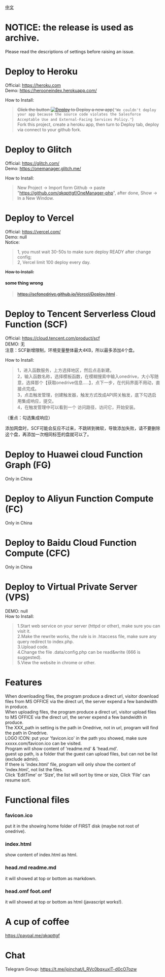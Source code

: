 [中文](readme_CN.md)

# NOTICE: the release is used as archive. 
Please read the descriptions of settings before raising an issue.  

# Deploy to Heroku  
Official: https://heroku.com  
Demo: https://herooneindex.herokuapp.com/  

How to Install:   
> ~~Click the button [![Deploy](https://www.herokucdn.com/deploy/button.svg)](https://heroku.com/deploy) to Deploy a new app~~(`"We couldn't deploy your app because the source code violates the Salesforce Acceptable Use and External-Facing Services Policy."`)  
> Fork this project, create a heroku app, then turn to Deploy tab, deploy via connect to your github fork.   


# Deploy to Glitch  
Official: https://glitch.com/  
Demo: https://onemanager.glitch.me/  

How to Install:
> New Project -> Import form Github -> paste "https://github.com/qkqpttgf/OneManager-php", after done, Show -> In a New Window.  


# Deploy to Vercel  
Official: https://vercel.com/  
Demo: null  
Notice: 
> 1, you must wait 30-50s to make sure deploy READY after change config;  
> 2, Vercel limit 100 deploy every day.  

~~How to Install:~~
#### some thing wrong  
> ~~https://scfonedrive.github.io/Vercel/Deploy.html~~ .  


# Deploy to Tencent Serverless Cloud Function (SCF)  
Official: https://cloud.tencent.com/product/scf  
DEMO:  无  
注意：SCF新增限制，环境变量整体最大4KB，所以最多添加4个盘。  

How to Install:  
> 1，进入函数服务，上方选择地区，然后点击新建。  
> 2，输入函数名称，选择模板函数，在模糊搜索中输入onedrive，大小写随意，选择那个【获取onedrive信息.....】，点下一步，在代码界面不用动，直接点完成。  
> 3，点击触发管理，创建触发器，触发方式改成API网关触发，底下勾选启用集成响应，提交。  
> 4，在触发管理中可以看到一个 访问路径，访问它，开始安装。  

（重点：勾选集成响应）  
  
添加网盘时，SCF可能会反应不过来，不跳转到微软，导致添加失败，请不要删除这个盘，再添加一次相同标签的盘就可以了。  


# Deploy to Huawei cloud Function Graph (FG)  
Only in China  

# Deploy to Aliyun Function Compute (FC)  
Only in China  

# Deploy to Baidu Cloud Function Compute (CFC)  
Only in China  

# Deploy to Virtual Private Server (VPS)  
DEMO:  null  
How to Install:  
> 1.Start web service on your server (httpd or other), make sure you can visit it.  
> 2.Make the rewrite works, the rule is in .htaccess file, make sure any query redirect to index.php.  
> 3.Upload code.  
> 4.Change the file .data/config.php can be read&write (666 is suggested).  
> 5.View the website in chrome or other.  


# Features  
When downloading files, the program produce a direct url, visitor download files from MS OFFICE via the direct url, the server expend a few bandwidth in produce.  
When uploading files, the program produce a direct url, visitor upload files to MS OFFICE via the direct url, the server expend a few bandwidth in produce.  
The XXX_path in setting is the path in Onedrive, not in url, program will find the path in Onedrive.  
LOGO ICON: put your 'favicon.ico' in the path you showed, make sure xxxxx.com/favicon.ico can be visited.   
Program will show content of 'readme.md' & 'head.md'.  
guest up path, is a folder that the guest can upload files, but can not be list (exclude admin).  
If there is 'index.html' file, program will only show the content of 'index.html', not list the files.  
Click 'EditTime' or 'Size', the list will sort by time or size, Click 'File' can resume sort.  

# Functional files  
### favicon.ico  
put it in the showing home folder of FIRST disk (maybe not root of onedrive).  
### index.html  
show content of index.html as html.  
### head.md readme.md  
it will showed at top or bottom as markdown.  
### head.omf foot.omf  
it will showed at top or bottom as html (javascript works!).  

# A cup of coffee  
https://paypal.me/qkqpttgf  

# Chat  
Telegram Group: https://t.me/joinchat/I_RVc0bqxuxlT-d0cO7ozw  
